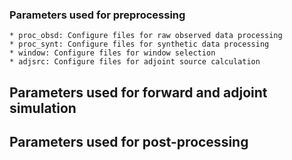 ### Parameters used for preprocessing
    * proc_obsd: Configure files for raw observed data processing
    * proc_synt: Configure files for synthetic data processing
    * window: Configure files for window selection
    * adjsrc: Configure files for adjoint source calculation

## Parameters used for forward and adjoint simulation

## Parameters used for post-processing

